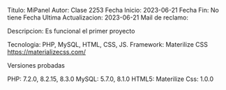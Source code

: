 
Titulo: MiPanel
Autor: Clase 2253
Fecha Inicio: 2023-06-21
Fecha Fin: No tiene
Fecha Ultima Actualizacion: 2023-06-21
Mail de reclamo:

Descripcion: Es funcional el primer proyecto

Tecnologia: PHP, MySQL, HTML, CSS, JS.
Framework: Materilize CSS https://materializecss.com/

Versiones probadas 

PHP: 7.2.0, 8.2.15, 8.3.0
MySQL: 5.7.0, 8.1.0
HTML5:
Materilize Css: 1.0.0






